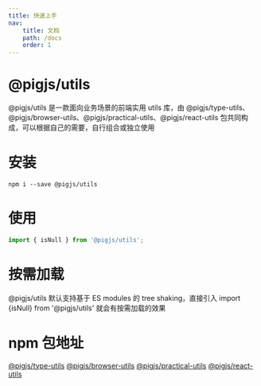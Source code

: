 ```yaml
---
title: 快速上手
nav:
    title: 文档
    path: /docs
    order: 1
---
```


# @pigjs/utils

@pigjs/utils 是一款面向业务场景的前端实用 utils 库，由 @pigjs/type-utils、@pigjs/browser-utils、@pigjs/practical-utils、@pigjs/react-utils 包共同构成，可以根据自己的需要，自行组合或独立使用

# 安装

```
npm i --save @pigjs/utils
```

# 使用

```ts
import { isNull } from '@pigjs/utils';
```

# 按需加载

@pigjs/utils 默认支持基于 ES modules 的 tree shaking，直接引入 import {isNull} from '@pigjs/utils' 就会有按需加载的效果

# npm 包地址

[@pigjs/type-utils](https://www.npmjs.com/package/@pigjs/type-utils) [@pigjs/browser-utils](https://www.npmjs.com/package/@pigjs/browser-utils) [@pigjs/practical-utils](https://www.npmjs.com/package/@pigjs/practical-utils) [@pigjs/react-utils](https://www.npmjs.com/package/@pigjs/react-utils)

